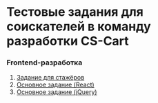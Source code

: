 # Тестовые задания для соискателей в команду разработки CS-Cart
 
### Frontend-разработка

1. [Задание для стажёров](./frontend-developer/001-Junior.md)
2. [Основное задание (React)](./frontend-developer/002-Complex.md)
3. [Основное задание (jQuery)](./frontend-developer/003-jQuery.md)

